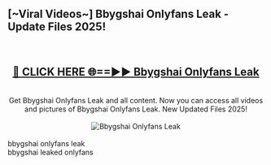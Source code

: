 <h2>[~Viral Videos~] Bbygshai Onlyfans Leak - Update Files 2025!</h2>
<br>
<div align="center">
<h2><a href="https://betterlinks.top/A2PfLJ" rel="nofollow">🔴 CLICK HERE 🌐==►► Bbygshai Onlyfans Leak</a></h2>
<br>
Get Bbygshai Onlyfans Leak and all content. Now you can access all videos and pictures of Bbygshai Onlyfans Leak. New Updated Files 2025!
<br>
<br>
<a href="https://betterlinks.top/A2PfLJ" rel="nofollow" data-target="animated-image.originalLink"><img src="https://i.ibb.co.com/WyWwxjT/player-gif2.gif" alt="Bbygshai Onlyfans Leak" style="max-width: 100%; display: inline-block;" data-target="animated-image.originalImage"></a>
</div>
<br>
bbygshai onlyfans leak<br>
bbygshai leaked onlyfans